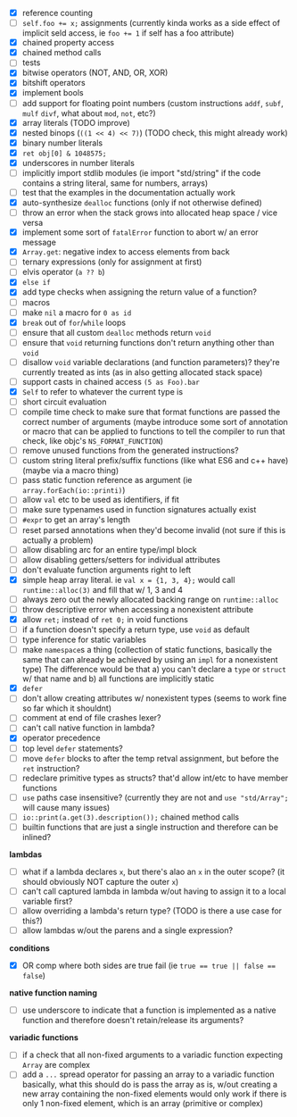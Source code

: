 - [x] reference counting
- [ ] `self.foo += x;` assignments (currently kinda works as a side effect of implicit seld access, ie `foo += 1` if self has a foo attribute)
- [x] chained property access
- [x] chained method calls
- [ ] tests
- [x] bitwise operators (NOT, AND, OR, XOR)
- [x] bitshift operators
- [x] implement bools
- [ ] add support for floating point numbers (custom instructions `addf`, `subf`, `mulf` `divf`, what about `mod`, `not`, etc?)
- [x] array literals (TODO improve)
- [x] nested binops (`((1 << 4) << 7)`) (TODO check, this might already work)
- [x] binary number literals
- [x] `ret obj[0] & 1048575;`
- [x] underscores in number literals
- [ ] implicitly import stdlib modules (ie import "std/string" if the code contains a string literal, same for numbers, arrays)
- [ ] test that the examples in the documentation actually work
- [x] auto-synthesize `dealloc` functions (only if not otherwise defined)
- [ ] throw an error when the stack grows into allocated heap space / vice versa
- [x] implement some sort of `fatalError` function to abort w/ an error message
- [x] `Array.get`: negative index to access elements from back
- [ ] ternary expressions (only for assignment at first)
- [ ] elvis operator (`a ?? b`)
- [x] `else if`
- [x] add type checks when assigning the return value of a function?
- [ ] macros
- [ ] make `nil` a macro for `0 as id`
- [x] `break` out of `for`/`while` loops
- [ ] ensure that all custom `dealloc` methods return `void`
- [ ] ensure that `void` returning functions don't return anything other than `void`
- [ ] disallow `void` variable declarations (and function parameters)? they're currently treated as ints (as in also getting allocated stack space)
- [ ] support casts in chained access `(5 as Foo).bar`
- [x] `Self` to refer to whatever the current type is
- [ ] short circuit evaluation
- [ ] compile time check to make sure that format functions are passed the correct number of arguments (maybe introduce some sort of annotation or macro that can be applied to functions to tell the compiler to run that check, like objc's `NS_FORMAT_FUNCTION`)
- [ ] remove unused functions from the generated instructions?
- [ ] custom string literal prefix/suffix functions (like what ES6 and c++ have) (maybe via a macro thing)
- [ ] pass static function reference as argument (ie `array.forEach(io::printi)`)
- [ ] allow `val` etc to be used as identifiers, if fit
- [ ] make sure typenames used in function signatures actually exist
- [ ] `#expr` to get an array's length
- [ ] reset parsed annotations when they'd become invalid (not sure if this is actually a problem)
- [ ] allow disabling arc for an entire type/impl block
- [ ] allow disabling getters/setters for individual attributes
- [ ] don't evaluate function arguments right to left
- [x] simple heap array literal. ie `val x = {1, 3, 4};` would call `runtime::alloc(3)` and fill that w/ 1, 3 and 4
- [ ] always zero out the newly allocated backing range on `runtime::alloc`
- [ ] throw descriptive error when accessing a nonexistent attribute
- [x] allow `ret;` instead of `ret 0;` in void functions
- [ ] if a function doesn't specify a return type, use `void` as default
- [ ] type inference for static variables
- [ ] make `namespace`s a thing
      (collection of static functions, basically the same that can already be achieved by using an `impl` for a nonexistent type)
      The difference would be that a) you can't declare a `type` or `struct` w/ that name and b) all functions are implicitly static
- [x] `defer`
- [ ] don't allow creating attributes w/ nonexistent types (seems to work fine so far which it shouldnt)
- [ ] comment at end of file crashes lexer?
- [ ] can't call native function in lambda?
- [x] operator precedence
- [ ] top level `defer` statements?
- [ ] move `defer` blocks to after the temp retval assignment, but before the `ret` instruction?
- [ ] redeclare primitive types as structs? that'd allow int/etc to have member functions
- [ ] `use` paths case insensitive? (currently they are not and `use "std/Array";` will cause many issues)
- [ ]  `io::print(a.get(3).description());` chained method calls
- [ ] builtin functions that are just a single instruction and therefore can be inlined?

**lambdas**
- [ ] what if a lambda declares `x`, but there's alao an `x` in the outer scope? (it should obviously NOT capture the outer `x`)
- [ ] can't call captured lambda in lambda w/out having to assign it to a local variable first?
- [ ] allow overriding a lambda's return type? (TODO is there a use case for this?)
- [ ] allow lambdas w/out the parens and a single expression?

**conditions**
- [x] OR comp where both sides are true fail (ie `true == true || false == false`)

**native function naming**
- [ ] use underscore to indicate that a function is implemented as a native function and therefore doesn't retain/release its arguments?

**variadic functions**
 - [ ] if a check that all non-fixed arguments to a variadic function expecting `Array` are complex
 - [ ] add a `...` spread operator for passing an array to a variadic function
       basically, what this should do is pass the array as is, w/out creating a new array containing the non-fixed elements
       would only work if there is only 1 non-fixed element, which is an array (primitive or complex)
